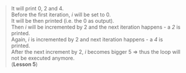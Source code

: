 > It will print 0, 2 and 4.  
> Before the first iteration, _i_ will be set to 0.  
> It will be then printed (i.e. the 0 as output).  
> Then _i_ will be incremented by 2 and the next iteration happens - a _2_ is printed.  
> Again, _i_ is incremented by 2 and next iteration happens - a _4_ is printed.  
> After the next increment by 2, _i_ becomes bigger 5 => thus the loop will not be executed anymore.  
> (**Lesson 5**)